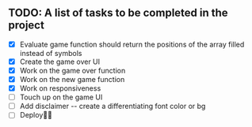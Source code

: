 ## TODO: A list of tasks to be completed in the project

- [x] Evaluate game function should return the positions of the array filled instead of symbols
- [x] Create the game over UI
- [x] Work on the game over function
- [x] Work on the new game function
- [x] Work on responsiveness
- [ ] Touch up on the game UI
- [ ] Add disclaimer -- create a differentiating font color or bg
- [ ] Deploy🎉🎉
